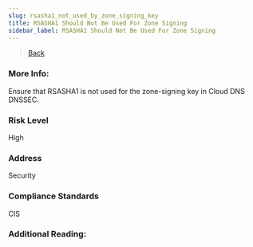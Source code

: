 ```yaml
---
slug: rsasha1_not_used_by_zone_signing_key
title: RSASHA1 Should Not Be Used For Zone Signing
sidebar_label: RSASHA1 Should Not Be Used For Zone Signing
---
```

> [Back](../../gcpvpcmonitoring)

### More Info:
Ensure that RSASHA1 is not used for the zone-signing key in Cloud DNS DNSSEC.

### Risk Level
High

### Address
Security

### Compliance Standards
CIS

### Additional Reading:
